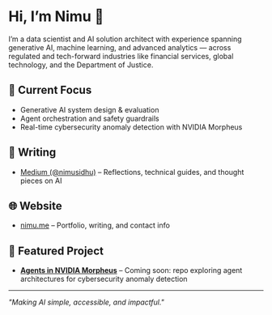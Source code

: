 # Hi, I’m Nimu 👋

I’m a data scientist and AI solution architect with experience spanning generative AI, machine learning, and advanced analytics — across regulated and tech-forward industries like financial services, global technology, and the Department of Justice.

## 🔭 Current Focus
- Generative AI system design & evaluation
- Agent orchestration and safety guardrails
- Real-time cybersecurity anomaly detection with NVIDIA Morpheus

## 📝 Writing
- [Medium (@nimusidhu)](https://medium.com/@nimusidhu) – Reflections, technical guides, and thought pieces on AI

## 🌐 Website
- [nimu.me](https://nimu.me) – Portfolio, writing, and contact info

## 📂 Featured Project
- **[Agents in NVIDIA Morpheus](https://github.com/gksidhu/morpheus-agents)** – Coming soon: repo exploring agent architectures for cybersecurity anomaly detection

---
*"Making AI simple, accessible, and impactful."*
